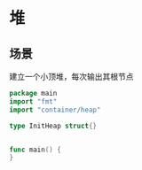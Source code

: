 # 堆

## 场景

建立一个小顶堆，每次输出其根节点

<div class="run"></div>

```go
package main
import "fmt"
import "container/heap"

type InitHeap struct{}


func main() {
}
```
